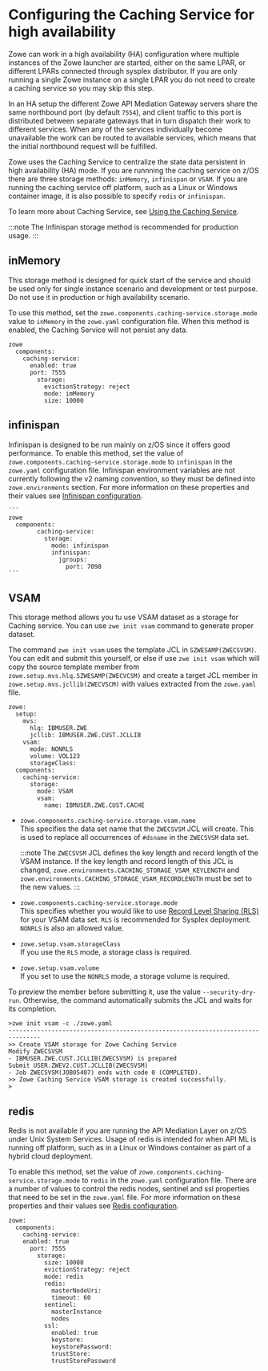 # Configuring the Caching Service for high availability

Zowe can work in a high availability (HA) configuration where multiple instances of the Zowe launcher are started, either on the same LPAR, or different LPARs connected through sysplex distributor. If you are only running a single Zowe instance on a single LPAR you do not need to create a caching service so you may skip this step.  

In an HA setup the different Zowe API Mediation Gateway servers share the same northbound port (by default `7554`), and client traffic to this port is distributed between separate gateways that in turn dispatch their work to different services.  When any of the services individually become unavailable the work can be routed to available services, which means that the initial northbound request will be fulfilled.  

Zowe uses the Caching Service to centralize the state data persistent in high availability (HA) mode. If you are runnning the caching service on z/OS there are three storage methods: `inMemory`, `infinispan` or `VSAM`.  If you are running the caching service off platform, such as a Linux or Windows container image, it is also possible to specify `redis` or `infinispan`.  

To learn more about Caching Service, see [Using the Caching Service](../extend/extend-apiml/api-mediation-caching-service.md).  

:::note
The Infinispan storage method is recommended for production usage.
:::

## inMemory
   
   This storage method is designed for quick start of the service and should be used only for single instance scenario and development or test purpose. Do not use it in production or high availability scenario.
  
   To use this method, set the `zowe.components.caching-service.storage.mode` value to `inMemory` in the `zowe.yaml` configuration file. When this method is enabled, the Caching Service will not persist any data.  

   ```
   zowe
     components:
       caching-service:
         enabled: true
         port: 7555
           storage:
             evictionStrategy: reject
             mode: imMemory
             size: 10000
   ```

## infinispan

  Infinispan is designed to be run mainly on z/OS since it offers good performance. To enable this method, set the value of `zowe.components.caching-service.storage.mode` to `infinispan` in the `zowe.yaml` configuration file.
  Infinispan environment variables are not currently following the v2 naming convention, so they must be defined into `zowe.environments` section.  For more information on these properties and their values see [Infinispan configuration](../extend/extend-apiml/api-mediation-infinispan.md#infinispan-configuration).


    ```
    zowe
      components:
            caching-service:
              storage:
                mode: infinispan
                infinispan: 
                  jgroups:
                    port: 7098
    ```

## VSAM
  
  This storage method allows you tu use VSAM dataset as a storage for Caching service. You can use `zwe init vsam` command to generate proper dataset.


  The command `zwe init vsam` uses the template JCL in `SZWESAMP(ZWECSVSM)`.  You can edit and submit this yourself, or else if use `zwe init vsam` which will copy the source template member from `zowe.setup.mvs.hlq.SZWESAMP(ZWECVCSM)` and create a target JCL member in `zowe.setup.mvs.jcllib(ZWECVSCM)` with values extracted from the `zowe.yaml` file.  
  
  ```
  zowe:
    setup:
      mvs:
        hlq: IBMUSER.ZWE
        jcllib: IBMUSER.ZWE.CUST.JCLLIB
      vsam:
        mode: NONRLS
        volume: VOL123
        storageClass:
    components:
      caching-service:
        storage:
          mode: VSAM
          vsam:
            name: IBMUSER.ZWE.CUST.CACHE
  ```

  - `zowe.components.caching-service.storage.vsam.name`  
  This specifies the data set name that the `ZWECSVSM` JCL will create. This is used to replace all occurrences of `#dsname` in the `ZWECSVSM` data set.

    :::note
    The `ZWECSVSM` JCL defines the key length and record length of the VSAM instance. If the key length and record length of this JCL is changed,
    `zowe.environments.CACHING_STORAGE_VSAM_KEYLENGTH` and `zowe.environments.CACHING_STORAGE_VSAM_RECORDLENGTH` must be set to the new values.
    :::

  - `zowe.components.caching-service.storage.mode`  
  This specifies whether you would like to use [Record Level Sharing (RLS)](https://www.ibm.com/support/pages/vsam-record-level-sharing-rls-overview) for your VSAM data set. `RLS` is recommended for Sysplex deployment.  `NONRLS` is also an allowed value.  


  - `zowe.setup.vsam.storageClass`   
  If you use the `RLS` mode, a storage class is required. 

  - `zowe.setup.vsam.volume`  
  If you set to use the `NONRLS` mode, a storage volume is required.


  To preview the member before submitting it, use the value `--security-dry-run`.  Otherwise, the command automatically submits the JCL and waits for its completion.

  ```
  >zwe init vsam -c ./zowe.yaml
  -------------------------------------------------------------------------------
  >> Create VSAM storage for Zowe Caching Service
  Modify ZWECSVSM
  - IBMUSER.ZWE.CUST.JCLLIB(ZWECSVSM) is prepared
  Submit USER.ZWEV2.CUST.JCLLIB(ZWECSVSM)
  - Job ZWECSVSM(JOB05407) ends with code 0 (COMPLETED).
  >> Zowe Caching Service VSAM storage is created successfully.
  >
  ```

## redis

   Redis is not available if you are running the API Mediation Layer on z/OS under Unix System Services. Usage of redis is intended for when API ML is running off platform, such as in a Linux or Windows container as part of a hybrid cloud deployment.

   To enable this method, set the value of `zowe.components.caching-service.storage.mode` to `redis` in the `zowe.yaml` configuration file.  There are a number of values to control the redis nodes, sentinel and ssl properties that need to be set in the `zowe.yaml` file.  For more information on these properties and their values see [Redis configuration](../extend/extend-apiml/api-mediation-redis.md#redis-configuration).  
   
   
   ```
   zowe:
     components:
       caching-service:
       enabled: true
         port: 7555
           storage:
             size: 10000
             evictionStrategy: reject
             mode: redis
             redis:
               masterNodeUri: 
               timeout: 60
             sentinel:
               masterInstance
               nodes
             ssl:
               enabled: true
               keystore:
               keystorePassword:
               trustStore:
               trustStorePassword
   ```
